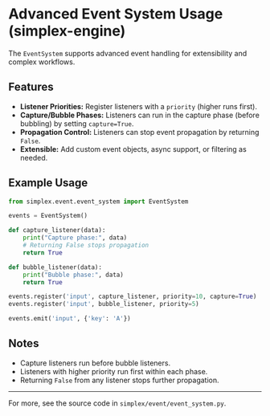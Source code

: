 # Advanced Event System Usage (simplex-engine)

The `EventSystem` supports advanced event handling for extensibility and complex workflows.

## Features
- **Listener Priorities:** Register listeners with a `priority` (higher runs first).
- **Capture/Bubble Phases:** Listeners can run in the capture phase (before bubbling) by setting `capture=True`.
- **Propagation Control:** Listeners can stop event propagation by returning `False`.
- **Extensible:** Add custom event objects, async support, or filtering as needed.

## Example Usage
```python
from simplex.event.event_system import EventSystem

events = EventSystem()

def capture_listener(data):
    print("Capture phase:", data)
    # Returning False stops propagation
    return True

def bubble_listener(data):
    print("Bubble phase:", data)
    return True

events.register('input', capture_listener, priority=10, capture=True)
events.register('input', bubble_listener, priority=5)

events.emit('input', {'key': 'A'})
```

## Notes
- Capture listeners run before bubble listeners.
- Listeners with higher priority run first within each phase.
- Returning `False` from any listener stops further propagation.

---
For more, see the source code in `simplex/event/event_system.py`.
